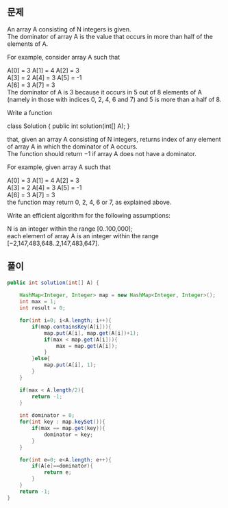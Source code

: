 ## 문제

An array A consisting of N integers is given.    
The dominator of array A is the value that occurs in more than half of the elements of A.   

For example, consider array A such that   

 A[0] = 3    A[1] = 4    A[2] =  3   
 A[3] = 2    A[4] = 3    A[5] = -1   
 A[6] = 3    A[7] = 3    
The dominator of A is 3 because it occurs in 5 out of 8 elements of A (namely in those with indices 0, 2, 4, 6 and 7) and 5 is more than a half of 8.   

Write a function   

class Solution { public int solution(int[] A); }   

that, given an array A consisting of N integers, returns index of any element of array A in which the dominator of A occurs.   
The function should return −1 if array A does not have a dominator.   

For example, given array A such that   

 A[0] = 3    A[1] = 4    A[2] =  3   
 A[3] = 2    A[4] = 3    A[5] = -1   
 A[6] = 3    A[7] = 3   
the function may return 0, 2, 4, 6 or 7, as explained above.   

Write an efficient algorithm for the following assumptions:   

N is an integer within the range [0..100,000];   
each element of array A is an integer within the range [−2,147,483,648..2,147,483,647].   


## 풀이
```java
public int solution(int[] A) {
        
    HashMap<Integer, Integer> map = new HashMap<Integer, Integer>();
    int max = 1;
    int result = 0;

    for(int i=0; i<A.length; i++){
        if(map.containsKey(A[i])){
            map.put(A[i], map.get(A[i])+1);
            if(max < map.get(A[i])){
                max = map.get(A[i]);
            }
        }else{
            map.put(A[i], 1);
        }
    }

    if(max < A.length/2){
        return -1;
    }
    
    int dominator = 0;
    for(int key : map.keySet()){
        if(max == map.get(key)){
            dominator = key;
        }
    }

    for(int e=0; e<A.length; e++){
        if(A[e]==dominator){
            return e;
        }
    }
    return -1;
}
```